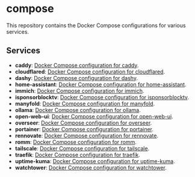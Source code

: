 # compose

This repository contains the Docker Compose configurations for various services.

## Services

- **caddy**: [Docker Compose configuration for caddy](./caddy/compose.yml).
- **cloudflared**: [Docker Compose configuration for cloudflared](./cloudflared/compose.yml).
- **dashy**: [Docker Compose configuration for dashy](./dashy/compose.yml).
- **home-assistant**: [Docker Compose configuration for home-assistant](./home-assistant/compose.yml).
- **immich**: [Docker Compose configuration for immich](./immich/compose.yml).
- **isponsorblocktv**: [Docker Compose configuration for isponsorblocktv](./isponsorblocktv/compose.yml).
- **manyfold**: [Docker Compose configuration for manyfold](./manyfold/compose.yml).
- **ollama**: [Docker Compose configuration for ollama](./ollama/compose.yml).
- **open-web-ui**: [Docker Compose configuration for open-web-ui](./open-web-ui/compose.yml).
- **overseer**: [Docker Compose configuration for overseer](./overseer/compose.yml).
- **portainer**: [Docker Compose configuration for portainer](./portainer/compose.yml).
- **rennovate**: [Docker Compose configuration for rennovate](./rennovate/compose.yml).
- **romm**: [Docker Compose configuration for romm](./romm/compose.yml).
- **tailscale**: [Docker Compose configuration for tailscale](./tailscale/compose.yml).
- **traefik**: [Docker Compose configuration for traefik](./traefik/compose.yml).
- **uptime-kuma**: [Docker Compose configuration for uptime-kuma](./uptime-kuma/compose.yml).
- **watchtower**: [Docker Compose configuration for watchtower](./watchtower/compose.yml).
